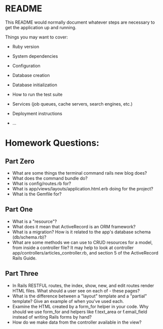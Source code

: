 # README

This README would normally document whatever steps are necessary to get the
application up and running.

Things you may want to cover:

* Ruby version

* System dependencies

* Configuration

* Database creation

* Database initialization

* How to run the test suite

* Services (job queues, cache servers, search engines, etc.)

* Deployment instructions

* ...


# Homework Questions:

## Part Zero
- What are some things the terminal command rails new blog does?
- What does the command bundle do?
- What is config/routes.rb for?
- What is app/views/layouts/application.html.erb doing for the project?
- What is the Gemfile for?

## Part One
- What is a "resource"?
- What does it mean that ActiveRecord is an ORM framework?
- What is a migration? How is it related to the app's database schema (db/schema.rb)?
- What are some methods we can use to CRUD resources for a model, from inside a controller file? It may help to look at controller app/controllers/articles_controller.rb, and section 5 of the ActiveRecord Rails Guide.

## Part Three
- In Rails RESTFUL routes, the index, show, new, and edit routes render HTML files. What should a user see on each of - these pages?
- What is the difference between a "layout" template and a "partial" template? Give an example of when you've used each.
- Examine the HTML created by a form_for helper in your code. Why should we use form_for and helpers like f.text_area or f.email_field instead of writing Rails forms by hand?
- How do we make data from the controller available in the view?
